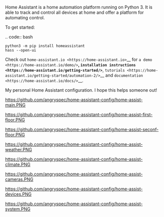 Home Assistant is a home automation platform running on Python 3. It is able to track and control all devices at home and offer a platform for automating control.

To get started:

.. code:: bash

    python3 -m pip install homeassistant
    hass --open-ui

Check out `home-assistant.io <https://home-assistant.io>`__ for `a
demo <https://home-assistant.io/demo/>`__, `installation instructions <https://home-assistant.io/getting-started/>`__,
`tutorials <https://home-assistant.io/getting-started/automation-2/>`__ and `documentation <https://home-assistant.io/docs/>`__.

My personal Home Assistant configuration. I hope this helps someone out! 

<https://github.com/angryspec/home-assistant-config/home-assist-main.PNG>

<https://github.com/angryspec/home-assistant-config/home-assist-first-floor.PNG>

<https://github.com/angryspec/home-assistant-config/home-assist-seconf-floor.PNG>

<https://github.com/angryspec/home-assistant-config/home-assist-weather.PNG>

<https://github.com/angryspec/home-assistant-config/home-assist-climate.PNG>

<https://github.com/angryspec/home-assistant-config/home-assist-cameras.PNG>

<https://github.com/angryspec/home-assistant-config/home-assist-devices.PNG>

<https://github.com/angryspec/home-assistant-config/home-assist-system.PNG>
